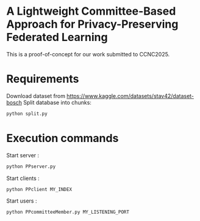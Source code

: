 # A Lightweight Committee-Based Approach for Privacy-Preserving Federated Learning

This is a proof-of-concept for our work submitted to CCNC2025.


# Requirements

Download dataset from https://www.kaggle.com/datasets/stav42/dataset-bosch
Split database into chunks:
```bash
python split.py
```

# Execution commands

Start server :
```bash
python PPserver.py
```

Start clients :
```bash
python PPclient MY_INDEX
```

Start users :
```bash
python PPcommitteeMember.py MY_LISTENING_PORT
```
